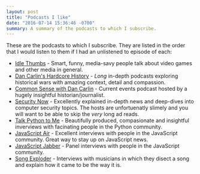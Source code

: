 ```yaml
---
layout: post
title: "Podcasts I like"
date: "2016-07-14 15:36:46 -0700"
summary: A summary of the podcasts to which I subscribe.
---
```


These are the podcasts to which I subscribe. They are listed in the order that
I would listen to them if I had an unlistened to episode of each:

* [Idle Thumbs] - Smart, funny, media-savy people talk about video games and
  other media in general.
* [Dan Carlin's Hardcore History] - _Long_ in-depth podcasts exploring
  historical wars with amazing context, detail and compassion.
* [Common Sense with Dan Carlin] - Current events podcast hosted by a hugely
  insightful historian/journalist.
* [Security Now] - Excellently explained in-depth news and deep-dives into
  computer security topics. The hosts are unfortuenatly slimely and you will
  want to be able to skip the _very_ long ad reads.
* [Talk Python to Me] - Beautifully produced, compasionate and insightful
  inverviews with facinating people in the Python community.
* [JavaScript Air] - Excellent interviews with people in the JavaScript
  community. Great way to stay up on JavaScript news.
* [JavaScript Jabber] - Panel interviews with people in the JavaScript
  community.
* [Song Exploder] - Interviews with musicians in which they disect a song and
  explain how it came to be the way it is.

[Idle Thumbs]: https://www.idlethumbs.net/idlethumbs/
[Dan Carlin's Hardcore History]: http://www.dancarlin.com/hardcore-history-57-kings-kings-ii/
[Common Sense with Dan Carlin]: http://www.dancarlin.com/common-sense-home-landing-page/
[Security Now]: https://twit.tv/shows/security-now
[Talk Python to Me]: https://talkpython.fm/
[JavaScript Jabber]: https://devchat.tv/js-jabber
[JavaScript Air]: https://javascriptair.com/
[Song Exploder]: http://songexploder.net/
